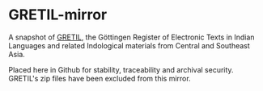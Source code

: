 # GRETIL-mirror

A snapshot of [GRETIL](http://gretil.sub.uni-goettingen.de/), the Göttingen Register of Electronic Texts in Indian Languages and related Indological materials from Central and Southeast Asia.

Placed here in Github for stability, traceability and archival security.
GRETIL's zip files have been excluded from this mirror.
